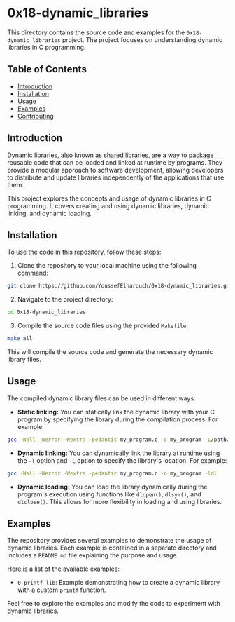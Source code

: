 # 0x18-dynamic_libraries

This directory contains the source code and examples for the `0x18-dynamic_libraries` project. The project focuses on understanding dynamic libraries in C programming.

## Table of Contents

- [Introduction](#introduction)
- [Installation](#installation)
- [Usage](#usage)
- [Examples](#examples)
- [Contributing](#contributing)

## Introduction

Dynamic libraries, also known as shared libraries, are a way to package reusable code that can be loaded and linked at runtime by programs. They provide a modular approach to software development, allowing developers to distribute and update libraries independently of the applications that use them.

This project explores the concepts and usage of dynamic libraries in C programming. It covers creating and using dynamic libraries, dynamic linking, and dynamic loading.

## Installation

To use the code in this repository, follow these steps:

1. Clone the repository to your local machine using the following command:

```bash
git clone https://github.com/YoussefElharouch/0x18-dynamic_libraries.git
```

2. Navigate to the project directory:

```bash
cd 0x18-dynamic_libraries
```

3. Compile the source code files using the provided `Makefile`:

```bash
make all
```

This will compile the source code and generate the necessary dynamic library files.

## Usage

The compiled dynamic library files can be used in different ways:

- **Static linking:** You can statically link the dynamic library with your C program by specifying the library during the compilation process. For example:

```bash
gcc -Wall -Werror -Wextra -pedantic my_program.c -o my_program -L/path/to/library -lmylibrary
```

- **Dynamic linking:** You can dynamically link the library at runtime using the `-l` option and `-L` option to specify the library's location. For example:

```bash
gcc -Wall -Werror -Wextra -pedantic my_program.c -o my_program -ldl
```

- **Dynamic loading:** You can load the library dynamically during the program's execution using functions like `dlopen()`, `dlsym()`, and `dlclose()`. This allows for more flexibility in loading and using libraries.

## Examples

The repository provides several examples to demonstrate the usage of dynamic libraries. Each example is contained in a separate directory and includes a `README.md` file explaining the purpose and usage.

Here is a list of the available examples:

- `0-printf_lib`: Example demonstrating how to create a dynamic library with a custom `printf` function.

Feel free to explore the examples and modify the code to experiment with dynamic libraries.


